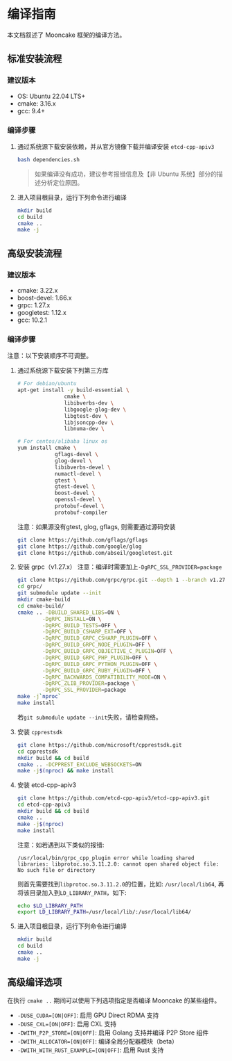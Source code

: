 # 编译指南

本文档叙述了 Mooncake 框架的编译方法。

## 标准安装流程

### 建议版本
- OS: Ubuntu 22.04 LTS+
- cmake: 3.16.x
- gcc: 9.4+

### 编译步骤
1. 通过系统源下载安装依赖，并从官方镜像下载并编译安装 `etcd-cpp-apiv3`
   ```bash
   bash dependencies.sh
   ```
   > 如果编译没有成功，建议参考报错信息及【非 Ubuntu 系统】部分的描述分析定位原因。

2. 进入项目根目录，运行下列命令进行编译
   ```bash
   mkdir build
   cd build
   cmake ..
   make -j
   ```

## 高级安装流程

### 建议版本
- cmake: 3.22.x
- boost-devel: 1.66.x
- grpc: 1.27.x
- googletest: 1.12.x
- gcc: 10.2.1

### 编译步骤

注意：以下安装顺序不可调整。

1. 通过系统源下载安装下列第三方库
    ```bash
    # For debian/ubuntu
    apt-get install -y build-essential \
                   cmake \
                   libibverbs-dev \
                   libgoogle-glog-dev \
                   libgtest-dev \
                   libjsoncpp-dev \
                   libnuma-dev \

    # For centos/alibaba linux os
    yum install cmake \
                gflags-devel \
                glog-devel \
                libibverbs-devel \
                numactl-devel \
                gtest \
                gtest-devel \
                boost-devel \
                openssl-devel \
                protobuf-devel \
                protobuf-compiler 
    ```

    注意：如果源没有gtest, glog, gflags, 则需要通过源码安装

    ```bash
    git clone https://github.com/gflags/gflags
    git clone https://github.com/google/glog
    git clone https://github.com/abseil/googletest.git
    ```

2. 安装 grpc（v1.27.x）
注意：编译时需要加上`-DgRPC_SSL_PROVIDER=package`
    ```bash
    git clone https://github.com/grpc/grpc.git --depth 1 --branch v1.27.x
    cd grpc/
    git submodule update --init
    mkdir cmake-build
    cd cmake-build/
    cmake .. -DBUILD_SHARED_LIBS=ON \
            -DgRPC_INSTALL=ON \
            -DgRPC_BUILD_TESTS=OFF \
            -DgRPC_BUILD_CSHARP_EXT=OFF \
            -DgRPC_BUILD_GRPC_CSHARP_PLUGIN=OFF \
            -DgRPC_BUILD_GRPC_NODE_PLUGIN=OFF \
            -DgRPC_BUILD_GRPC_OBJECTIVE_C_PLUGIN=OFF \
            -DgRPC_BUILD_GRPC_PHP_PLUGIN=OFF \
            -DgRPC_BUILD_GRPC_PYTHON_PLUGIN=OFF \
            -DgRPC_BUILD_GRPC_RUBY_PLUGIN=OFF \
            -DgRPC_BACKWARDS_COMPATIBILITY_MODE=ON \
            -DgRPC_ZLIB_PROVIDER=package \
            -DgRPC_SSL_PROVIDER=package
    make -j`nproc`
    make install
    ```
    若`git submodule update --init`失败，请检查网络。


3. 安装 `cpprestsdk`
    ```bash
    git clone https://github.com/microsoft/cpprestsdk.git
    cd cpprestsdk
    mkdir build && cd build
    cmake .. -DCPPREST_EXCLUDE_WEBSOCKETS=ON
    make -j$(nproc) && make install
    ```

4. 安装 etcd-cpp-apiv3
    ```bash
    git clone https://github.com/etcd-cpp-apiv3/etcd-cpp-apiv3.git
    cd etcd-cpp-apiv3
    mkdir build && cd build
    cmake ..
    make -j$(nproc)
    make install
    ```
    注意：如若遇到以下类似的报错: 
    ```
    /usr/local/bin/grpc_cpp_plugin error while loading shared libraries: libprotoc.so.3.11.2.0: cannot open shared object file: No such file or directory
    ```

    则首先需要找到`libprotoc.so.3.11.2.0`的位置，比如: `/usr/local/lib64`, 再将该目录加入到`LD_LIBRARY_PATH`，如下: 
    ```bash
    echo $LD_LIBRARY_PATH
    export LD_LIBRARY_PATH=/usr/local/lib/:/usr/local/lib64/
    ```

5. 进入项目根目录，运行下列命令进行编译
   ```bash
   mkdir build
   cd build
   cmake ..
   make -j
   ```

## 高级编译选项
在执行 `cmake ..` 期间可以使用下列选项指定是否编译 Mooncake 的某些组件。
- `-DUSE_CUDA=[ON|OFF]`: 启用 GPU Direct RDMA 支持
- `-DUSE_CXL=[ON|OFF]`: 启用 CXL 支持 
- `-DWITH_P2P_STORE=[ON|OFF]`: 启用 Golang 支持并编译 P2P Store 组件
- `-DWITH_ALLOCATOR=[ON|OFF]`: 编译全局分配器模块（beta）
- `-DWITH_WITH_RUST_EXAMPLE=[ON|OFF]`: 启用 Rust 支持
